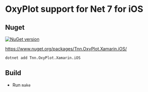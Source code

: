 # OxyPlot support for Net 7 for iOS

## Nuget

[![NuGet version](https://badge.fury.io/nu/Tnn.OxyPlot.Xamarin.iOS.svg)](https://badge.fury.io/nu/Tnn.OxyPlot.Xamarin.iOS)

https://www.nuget.org/packages/Tnn.OxyPlot.Xamarin.iOS/

`dotnet add Tnn.OxyPlot.Xamarin.iOS`


## Build
- Run `make`
